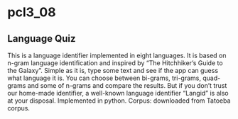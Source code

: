 # pcl3_08
## Language Quiz
This is a language identifier implemented in eight languages. It is based on n-gram language identification and inspired by “The Hitchhiker’s Guide to the Galaxy”. Simple as it is, type some text and see if the app can guess what language it is. You can choose between bi-grams, tri-grams, quad-grams and some of n-grams and compare the results. But if you don’t trust our home-made identifier, a well-known language identifier “Langid” is also at your disposal.
Implemented in python.
Corpus: downloaded from Tatoeba corpus.
